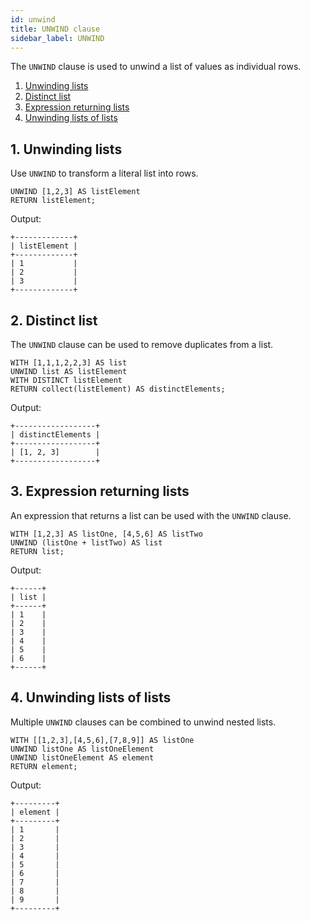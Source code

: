 ```yaml
---
id: unwind
title: UNWIND clause
sidebar_label: UNWIND
---
```


The `UNWIND` clause is used to unwind a list of values as individual rows.

1. [Unwinding lists](#1-unwinding-lists)
2. [Distinct list](#2-distinct-list)
3. [Expression returning lists](#3-expression-returning-lists)
4. [Unwinding lists of lists](#4-unwinding-lists-of-lists)

## 1. Unwinding lists

Use `UNWIND` to transform a literal list into rows.

```cypher
UNWIND [1,2,3] AS listElement 
RETURN listElement;
```

Output:
```
+-------------+
| listElement |
+-------------+
| 1           |
| 2           |
| 3           |
+-------------+
```

## 2. Distinct list

The `UNWIND` clause can be used to remove duplicates from a list.

```cypher
WITH [1,1,1,2,2,3] AS list 
UNWIND list AS listElement
WITH DISTINCT listElement
RETURN collect(listElement) AS distinctElements;
```

Output:
```
+------------------+
| distinctElements |
+------------------+
| [1, 2, 3]        |
+------------------+
```

## 3. Expression returning lists

An expression that returns a list can be used with the `UNWIND` clause.

```cypher
WITH [1,2,3] AS listOne, [4,5,6] AS listTwo 
UNWIND (listOne + listTwo) AS list
RETURN list;
```

Output:
```
+------+
| list |
+------+
| 1    |
| 2    |
| 3    |
| 4    |
| 5    |
| 6    |
+------+
```

## 4. Unwinding lists of lists

Multiple  `UNWIND` clauses can be combined to unwind nested lists.

```cypher
WITH [[1,2,3],[4,5,6],[7,8,9]] AS listOne
UNWIND listOne AS listOneElement
UNWIND listOneElement AS element
RETURN element;
```

Output:
```
+---------+
| element |
+---------+
| 1       |
| 2       |
| 3       |
| 4       |
| 5       |
| 6       |
| 7       |
| 8       |
| 9       |
+---------+
```
